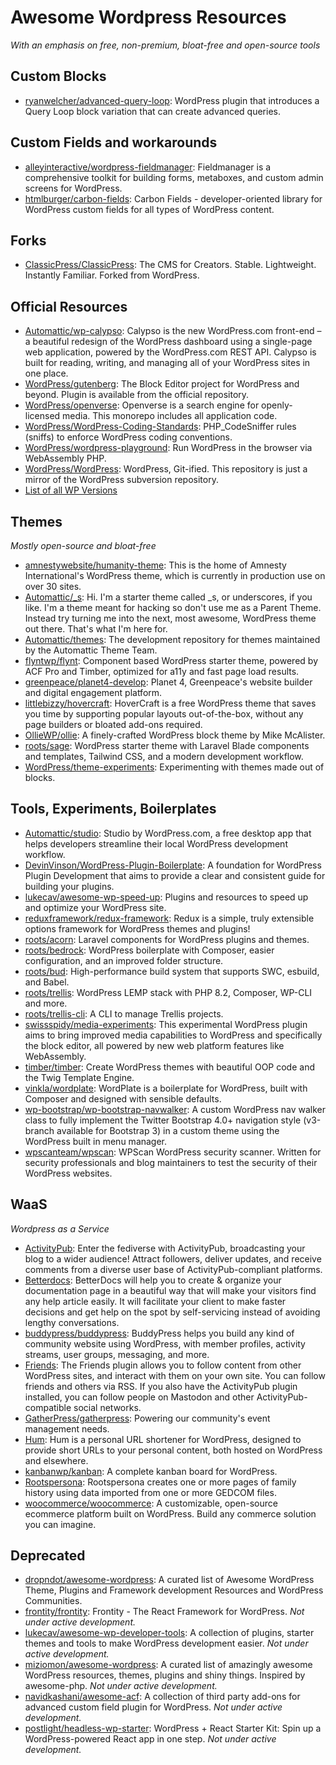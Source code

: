 # Awesome Wordpress Resources
*With an emphasis on free, non-premium, bloat-free and open-source tools*

## Custom Blocks
- [ryanwelcher/advanced-query-loop](https://github.com/ryanwelcher/advanced-query-loop): WordPress plugin that introduces a Query Loop block variation that can create advanced queries.

## Custom Fields and workarounds
- [alleyinteractive/wordpress-fieldmanager](https://github.com/alleyinteractive/wordpress-fieldmanager): Fieldmanager is a comprehensive toolkit for building forms, metaboxes, and custom admin screens for WordPress.
- [htmlburger/carbon-fields](https://github.com/htmlburger/carbon-fields): Carbon Fields - developer-oriented library for WordPress custom fields for all types of WordPress content.

## Forks
- [ClassicPress/ClassicPress](https://github.com/ClassicPress/ClassicPress): The CMS for Creators. Stable. Lightweight. Instantly Familiar. Forked from WordPress.

## Official Resources
- [Automattic/wp-calypso](https://github.com/Automattic/wp-calypso): Calypso is the new WordPress.com front-end – a beautiful redesign of the WordPress dashboard using a single-page web application, powered by the WordPress.com REST API. Calypso is built for reading, writing, and managing all of your WordPress sites in one place.
- [WordPress/gutenberg](https://github.com/WordPress/gutenberg): The Block Editor project for WordPress and beyond. Plugin is available from the official repository. 
- [WordPress/openverse](https://github.com/WordPress/openverse): Openverse is a search engine for openly-licensed media. This monorepo includes all application code. 
- [WordPress/WordPress-Coding-Standards](https://github.com/WordPress/WordPress-Coding-Standards): PHP_CodeSniffer rules (sniffs) to enforce WordPress coding conventions.
- [WordPress/wordpress-playground](https://github.com/WordPress/wordpress-playground): Run WordPress in the browser via WebAssembly PHP.
- [WordPress/WordPress](https://github.com/WordPress/WordPress): WordPress, Git-ified. This repository is just a mirror of the WordPress subversion repository.
- [List of all WP Versions](https://fr.wordpress.org/support/article/wordpress-versions/)

## Themes
*Mostly open-source and bloat-free*
- [amnestywebsite/humanity-theme](https://github.com/amnestywebsite/humanity-theme): This is the home of Amnesty International's WordPress theme, which is currently in production use on over 30 sites.
- [Automattic/_s](https://github.com/Automattic/_s): Hi. I'm a starter theme called _s, or underscores, if you like. I'm a theme meant for hacking so don't use me as a Parent Theme. Instead try turning me into the next, most awesome, WordPress theme out there. That's what I'm here for.
- [Automattic/themes](https://github.com/Automattic/themes): The development repository for themes maintained by the Automattic Theme Team.
- [flyntwp/flynt](https://github.com/flyntwp/flynt): Component based WordPress starter theme, powered by ACF Pro and Timber, optimized for a11y and fast page load results.
- [greenpeace/planet4-develop](https://github.com/greenpeace/planet4-develop): Planet 4, Greenpeace's website builder and digital engagement platform.
- [littlebizzy/hovercraft](https://github.com/littlebizzy/hovercraft): HoverCraft is a free WordPress theme that saves you time by supporting popular layouts out-of-the-box, without any page builders or bloated add-ons required.
- [OllieWP/ollie](https://github.com/OllieWP/ollie): A finely-crafted WordPress block theme by Mike McAlister.
- [roots/sage](https://github.com/roots/sage): WordPress starter theme with Laravel Blade components and templates, Tailwind CSS, and a modern development workflow.
- [WordPress/theme-experiments](https://github.com/WordPress/theme-experiments): Experimenting with themes made out of blocks.

## Tools, Experiments, Boilerplates
- [Automattic/studio](https://github.com/Automattic/studio): Studio by WordPress.com, a free desktop app that helps developers streamline their local WordPress development workflow.
- [DevinVinson/WordPress-Plugin-Boilerplate](https://github.com/DevinVinson/WordPress-Plugin-Boilerplate): A foundation for WordPress Plugin Development that aims to provide a clear and consistent guide for building your plugins.
- [lukecav/awesome-wp-speed-up](https://github.com/lukecav/awesome-wp-speed-up): Plugins and resources to speed up and optimize your WordPress site.
- [reduxframework/redux-framework](https://github.com/reduxframework/redux-framework): Redux is a simple, truly extensible options framework for WordPress themes and plugins!
- [roots/acorn](https://github.com/roots/acorn): Laravel components for WordPress plugins and themes.
- [roots/bedrock](https://github.com/roots/bedrock): WordPress boilerplate with Composer, easier configuration, and an improved folder structure.
- [roots/bud](https://github.com/roots/bud): High-performance build system that supports SWC, esbuild, and Babel.
- [roots/trellis](https://github.com/roots/trellis): WordPress LEMP stack with PHP 8.2, Composer, WP-CLI and more.
- [roots/trellis-cli](https://github.com/roots/trellis-cli): A CLI to manage Trellis projects.
- [swissspidy/media-experiments](https://github.com/swissspidy/media-experiments): This experimental WordPress plugin aims to bring improved media capabilities to WordPress and specifically the block editor, all powered by new web platform features like WebAssembly.
- [timber/timber](https://github.com/timber/timber): Create WordPress themes with beautiful OOP code and the Twig Template Engine.
- [vinkla/wordplate](https://github.com/vinkla/wordplate): WordPlate is a boilerplate for WordPress, built with Composer and designed with sensible defaults.
- [wp-bootstrap/wp-bootstrap-navwalker](https://github.com/wp-bootstrap/wp-bootstrap-navwalker): A custom WordPress nav walker class to fully implement the Twitter Bootstrap 4.0+ navigation style (v3-branch available for Bootstrap 3) in a custom theme using the WordPress built in menu manager.
- [wpscanteam/wpscan](https://github.com/wpscanteam/wpscan): WPScan WordPress security scanner. Written for security professionals and blog maintainers to test the security of their WordPress websites.

##  WaaS
*Wordpress as a Service*
- [ActivityPub](https://wordpress.org/plugins/activitypub/): Enter the fediverse with ActivityPub, broadcasting your blog to a wider audience! Attract followers, deliver updates, and receive comments from a diverse user base of ActivityPub-compliant platforms.
- [Betterdocs](https://wordpress.org/plugins/betterdocs/): BetterDocs will help you to create & organize your documentation page in a beautiful way that will make your visitors find any help article easily. It will facilitate your client to make faster decisions and get help on the spot by self-servicing instead of avoiding lengthy conversations.
- [buddypress/buddypress](https://github.com/buddypress/buddypress): BuddyPress helps you build any kind of community website using WordPress, with member profiles, activity streams, user groups, messaging, and more.
- [Friends](https://wordpress.org/plugins/friends/): The Friends plugin allows you to follow content from other WordPress sites, and interact with them on your own site. You can follow friends and others via RSS. If you also have the ActivityPub plugin installed, you can follow people on Mastodon and other ActivityPub-compatible social networks.
- [GatherPress/gatherpress](https://github.com/GatherPress/gatherpress): Powering our community's event management needs.
- [Hum](https://wordpress.org/plugins/hum/): Hum is a personal URL shortener for WordPress, designed to provide short URLs to your personal content, both hosted on WordPress and elsewhere.
- [kanbanwp/kanban](https://github.com/kanbanwp/kanban): A complete kanban board for WordPress.
- [Rootspersona](https://wordpress.org/plugins/rootspersona/): Rootspersona creates one or more pages of family history using data imported from one or more GEDCOM files.
- [woocommerce/woocommerce](https://github.com/woocommerce/woocommerce): A customizable, open-source ecommerce platform built on WordPress. Build any commerce solution you can imagine.

## Deprecated
- [dropndot/awesome-wordpress](https://github.com/dropndot/awesome-wordpress): A curated list of Awesome WordPress Theme, Plugins and Framework development Resources and WordPress Communities. 
- [frontity/frontity](https://github.com/frontity/frontity): Frontity - The React Framework for WordPress. _Not under active development._
- [lukecav/awesome-wp-developer-tools](https://github.com/lukecav/awesome-wp-developer-tools): A collection of plugins, starter themes and tools to make WordPress development easier. _Not under active development._
- [miziomon/awesome-wordpress](https://github.com/miziomon/awesome-wordpress): A curated list of amazingly awesome WordPress resources, themes, plugins and shiny things. Inspired by awesome-php. _Not under active development._
- [navidkashani/awesome-acf](https://github.com/navidkashani/awesome-acf): A collection of third party add-ons for advanced custom field plugin for WordPress. _Not under active development._
- [postlight/headless-wp-starter](https://github.com/postlight/headless-wp-starter): WordPress + React Starter Kit: Spin up a WordPress-powered React app in one step. _Not under active development._

